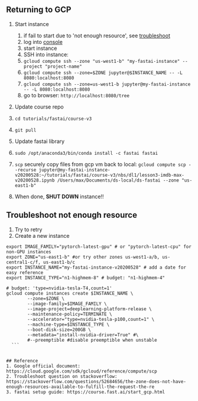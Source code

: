 ## Returning to GCP
1. Start instance
   1. if fail to start due to 'not enough resource', see [troubleshoot](#troubleshoot-not-enough-resource)
   1. log into [console](https://console.cloud.google.com/compute/)
   2. start instance
   3. SSH into instance:
    1. `gcloud compute ssh --zone "us-west1-b" "my-fastai-instance" --project "project-name"`
    2. `gcloud compute ssh --zone=$ZONE jupyter@$INSTANCE_NAME -- -L 8080:localhost:8080`
    3. `gcloud compute ssh --zone=us-west1-b jupyter@my-fastai-instance -- -L 8080:localhost:8080`
    4. go to browser: `http://localhost:8080/tree`

2. Update course repo
  1. `cd tutorials/fastai/course-v3`
  2. `git pull`

3. Update fastai library
  1. `sudo /opt/anaconda3/bin/conda install -c fastai fastai`

4. `scp` securely copy files from gcp vm back to local: `gcloud compute scp --recurse jupyter@my-fastai-instance-v20200528:~/tutorials/fastai/course-v3/nbs/dl1/lesson3-imdb-max-v20200528.ipynb /Users/max/Documents/ds-local/ds-fastai --zone "us-east1-b"`


5. When done, **SHUT DOWN** instance!!

## Troubleshoot not enough resource
1. Try to retry
2. Create a new instance
  ```shell
  export IMAGE_FAMILY="pytorch-latest-gpu" # or "pytorch-latest-cpu" for non-GPU instances
  export ZONE="us-east1-b" #or try other zones us-west1-a/b, us-central1-c/f, us-east1-b/c
  export INSTANCE_NAME="my-fastai-instance-v20200528" # add a date for easy reference
  export INSTANCE_TYPE="n1-highmem-8" # budget: "n1-highmem-4"

  # budget: 'type=nvidia-tesla-T4,count=1'
  gcloud compute instances create $INSTANCE_NAME \
          --zone=$ZONE \
          --image-family=$IMAGE_FAMILY \
          --image-project=deeplearning-platform-release \
          --maintenance-policy=TERMINATE \
          --accelerator="type=nvidia-tesla-p100,count=1" \
          --machine-type=$INSTANCE_TYPE \
          --boot-disk-size=200GB \
          --metadata="install-nvidia-driver=True" #\
          #--preemptible #disable preemptible when unstable
    ```


## Reference
1. Google official document: https://cloud.google.com/sdk/gcloud/reference/compute/scp
2. Troubleshoot question on stackoverflow: https://stackoverflow.com/questions/52684656/the-zone-does-not-have-enough-resources-available-to-fulfill-the-request-the-re
3. fastai setup guide: https://course.fast.ai/start_gcp.html
